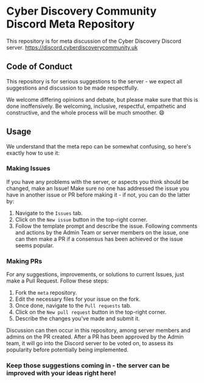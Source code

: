 # Cyber Discovery Community Discord Meta Repository
This repository is for meta discussion of the Cyber Discovery Discord server. https://discord.cyberdiscoverycommunity.uk

## Code of Conduct
This repository is for serious suggestions to the server - we expect all suggestions and discussion to be made respectfully.

We welcome differing opinions and debate, but please make sure that this is done inoffensively. Be welcoming, inclusive, respectful, empathetic and constructive, and the whole process will be much smoother. 😄

## Usage
We understand that the meta repo can be somewhat confusing, so here's exactly how to use it:
### Making Issues
If you have any problems with the server, or aspects you think should be changed, make an Issue! Make sure no one has addressed the issue you have in another issue or PR before making it - if not, you can do the latter by:
1. Navigate to the `Issues` tab.
2. Click on the `New issue` button in the top-right corner. 
3. Follow the template prompt and describe the issue. 
Following comments and actions by the Admin Team or server members on the issue, one can then make a PR if a consensus has been achieved or the issue seems popular. 

### Making PRs
For any suggestions, improvements, or solutions to current Issues, just make a Pull Request. Follow these steps:
1. Fork the `meta` repository. 
2. Edit the necessary files for your issue on the fork.
3. Once done, navigate to the `Pull requests` tab.
4. Click on the `New pull request` button in the top-right corner. 
5. Describe the changes you've made and submit it.

Discussion can then occur in this repository, among server members and admins on the PR created. After a PR has been approved by the Admin team, it will go into the Discord server to be voted on, to assess its popularity before potentially being implemented.

### Keep those suggestions coming in - the server can be improved with your ideas right here!

